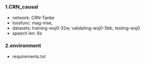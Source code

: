 # 
### 1.CRN_causal
- network: CRN-Tanke
- lossfunc: mag-mse,
- datasets: training-wsj0-32w, validating-wsj0-5bb, testing-wsj0
- speech len: 6s
### 2.environment
- requirements.txt
